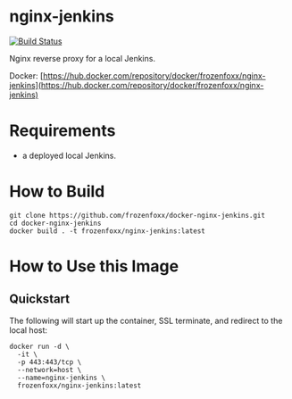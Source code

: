 # nginx-jenkins

[![Build Status](https://cloud.drone.io/api/badges/frozenfoxx/docker-nginx-jenkins/status.svg?ref=refs/heads/main)](https://cloud.drone.io/frozenfoxx/docker-nginx-jenkins)

Nginx reverse proxy for a local Jenkins.

Docker: [https://hub.docker.com/repository/docker/frozenfoxx/nginx-jenkins](https://hub.docker.com/repository/docker/frozenfoxx/nginx-jenkins)

# Requirements

* a deployed local Jenkins.

# How to Build

```
git clone https://github.com/frozenfoxx/docker-nginx-jenkins.git
cd docker-nginx-jenkins
docker build . -t frozenfoxx/nginx-jenkins:latest
```

# How to Use this Image

## Quickstart

The following will start up the container, SSL terminate, and redirect to the local host:

```
docker run -d \
  -it \
  -p 443:443/tcp \
  --network=host \
  --name=nginx-jenkins \
  frozenfoxx/nginx-jenkins:latest
```

